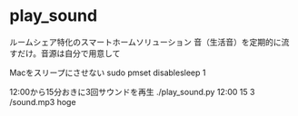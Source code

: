 # play_sound
ルームシェア特化のスマートホームソリューション
音（生活音）を定期的に流すだけ。音源は自分で用意して


Macをスリープにさせない
sudo pmset disablesleep 1

12:00から15分おきに3回サウンドを再生
./play_sound.py 12:00 15 3 /sound.mp3
hoge